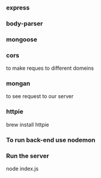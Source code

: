 ### express 

### body-parser

### mongoose

### cors 
to make reques to different domeins 

### mongan 
to see request to our server 

### httpie 
brew install httpie 

### To run back-end use nodemon

### Run the server 
node index.js 